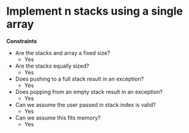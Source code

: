 # Implement n stacks using a single array

**Constraints**

* Are the stacks and array a fixed size?
   * Yes
* Are the stacks equally sized?
   * Yes
* Does pushing to a full stack result in an exception?
   * Yes
* Does popping from an empty stack result in an exception?
   * Yes
* Can we assume the user passed in stack index is valid?
   * Yes
* Can we assume this fits memory?
   * Yes

